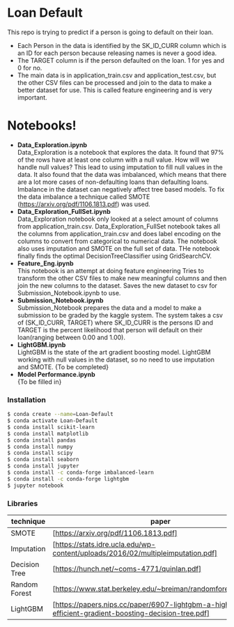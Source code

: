 # Loan Default


This repo is trying to predict if a person is going to default on their loan.

  - Each Person in the data is identified by the SK_ID_CURR column which is an ID for each person because releasing names is never a good idea. 
  - The TARGET column is if the person defaulted on the loan. 1 for yes and 0 for no. 
  - The main data is in application_train.csv and application_test.csv, but the other CSV files can be processed and join to the data to make a better dataset for use. This is called feature engineering and is very important. 

# Notebooks!

  - **Data_Exploration.ipynb** <br/>
  Data_Exploration is a notebook that explores the data. It found that 97% of the rows have at least one column with a null value. How will we handle null values? This lead to using imputation to fill null values in the data. It also found that the data was imbalanced, which means that there are a lot more cases of non-defaulting loans than defaulting loans. Imbalance in the dataset can negatively affect tree based models. To fix the data imbalance a technique called SMOTE (https://arxiv.org/pdf/1106.1813.pdf) was used.  
  - **Data_Exploration_FullSet.ipynb** <br/>
  Data_Exploration notebook only looked at a select amount of columns from application_train.csv. Data_Exploration_FullSet notebook takes all the columns from application_train.csv and does label encoding on the columns to convert from categorical to numerical data. The notebook also uses imputation and SMOTE on the full set of data. THe notebook finally finds the optimal DecisionTreeClassifier using GridSearchCV. 
- **Feature_Eng.ipynb** <br/>
  This notebook is an attempt at doing feature engineering
  Tries to transform the other CSV files to make new meaningful columns and then join the new columns to the dataset. Saves the new dataset to csv for Submission_Notebook.ipynb to use. 
- **Submission_Notebook.ipynb** <br/>
    Submission_Notebook prepares the data and a model to make a submission to be graded by the kaggle system.
    The system takes a csv of (SK_ID_CURR, TARGET) where SK_ID_CURR is the persons ID and TARGET is the percent likelihood that person will default on their loan(ranging between 0.00 and 1.00).
- **LightGBM.ipynb** <br/>
    LightGBM is the state of the art gradient boosting model. LightGBM working with null values in the dataset, so no need to use imputation and SMOTE. 
    {To be completed}
- **Model Performance.ipynb** <br/> 
    {To be filled in}



### Installation

```sh
$ conda create --name=Loan-Default
$ conda activate Loan-Default
$ conda install scikit-learn
$ conda install matplotlib
$ conda install pandas
$ conda install numpy
$ conda install scipy
$ conda install seaborn
$ conda install jupyter
$ conda install -c conda-forge imbalanced-learn
$ conda install -c conda-forge lightgbm
$ jupyter notebook
```


### Libraries



| technique | paper |
| ------ | ------ |
| SMOTE | [https://arxiv.org/pdf/1106.1813.pdf]|
| Imputation | [https://stats.idre.ucla.edu/wp-content/uploads/2016/02/multipleimputation.pdf] |
| Decision Tree | [https://hunch.net/~coms-4771/quinlan.pdf] |
| Random Forest | [https://www.stat.berkeley.edu/~breiman/randomforest2001.pdf] |
| LightGBM | [https://papers.nips.cc/paper/6907-lightgbm-a-highly-efficient-gradient-boosting-decision-tree.pdf] |

